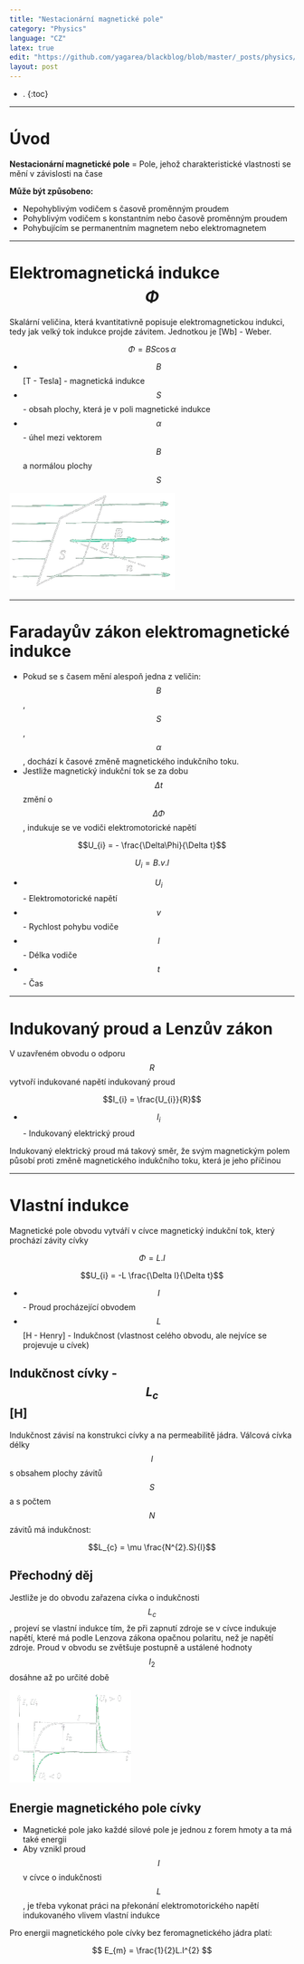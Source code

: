 ```yaml
---
title: "Nestacionární magnetické pole"
category: "Physics"
language: "CZ"
latex: true
edit: "https://github.com/yagarea/blackblog/blob/master/_posts/physics/2020-05-24-necestacionarni-magneticke-pole.md?plain=1"
layout: post
---
```


- .
{:toc}
---

# Úvod

**Nestacionární magnetické pole** = Pole, jehož charakteristické vlastnosti se mění v závislosti na čase

**Může být způsobeno:**

- Nepohyblivým vodičem s časově proměnným proudem
- Pohyblivým vodičem s konstantním nebo časově proměnným proudem
- Pohybujícím se permanentním magnetem nebo elektromagnetem

---

# Elektromagnetická indukce $$\Phi$$
Skalární veličina, která kvantitativně popisuje elektromagnetickou indukci, tedy jak velký tok indukce projde závitem. Jednotkou je [Wb] - Weber.

$$ \Phi = BS\cos\alpha $$

- $$B$$ [T - Tesla] - magnetická indukce
- $$S$$ - obsah plochy, která je v poli magnetické indukce
- $$\alpha$$ - úhel mezi vektorem $$B$$ a normálou plochy $$S$$

![Tok magnetické indukce](/assets/img/physics/nestacionarni-magneticke-pole/tok-magneticke-indukce.png)

---

# Faradayův zákon elektromagnetické indukce
- Pokud se s časem mění alespoň jedna z veličin: $$B$$, $$S$$, $$\alpha$$, dochází k časové změně magnetického indukčního toku.
- Jestliže magnetický indukční tok se za dobu $$\Delta t$$ změní o $$\Delta\Phi$$, indukuje se ve vodiči elektromotorické napětí

$$U_{i} = - \frac{\Delta\Phi}{\Delta t}$$

$$U_{i} = B.v.l$$

- $$U_{i}$$ - Elektromotorické napětí
- $$v$$ - Rychlost pohybu vodiče
- $$l$$ - Délka vodiče
- $$t$$ - Čas

---

# Indukovaný proud a Lenzův zákon
V uzavřeném obvodu o odporu $$R$$ vytvoří indukované napětí indukovaný proud

$$I_{i} = \frac{U_{i}}{R}$$

- $$I_{i}$$ - Indukovaný elektrický proud

Indukovaný elektrický proud má takový směr, že svým magnetickým polem působí proti změně magnetického indukčního toku, která je jeho příčinou 

---

# Vlastní indukce
Magnetické pole obvodu vytváří v cívce magnetický indukční tok, který prochází závity cívky

$$\Phi = L.I$$

$$U_{i} = -L \frac{\Delta I}{\Delta t}$$

- $$I$$ - Proud procházející obvodem
- $$L$$ [H - Henry] - Indukčnost (vlastnost celého obvodu, ale nejvíce se projevuje u cívek)

## Indukčnost cívky - $$L_{c}$$ [H]
Indukčnost závisí na konstrukci cívky a na permeabilitě jádra. Válcová cívka délky $$l$$ s obsahem plochy závitů $$S$$ a s počtem $$N$$ závitů má indukčnost:

$$L_{c} = \mu \frac{N^{2}.S}{l}$$

## Přechodný děj
Jestliže je do obvodu zařazena cívka o indukčnosti $$L_{c}$$, projeví se vlastní indukce tím, že při zapnutí zdroje se v cívce indukuje napětí, které má podle Lenzova zákona opačnou polaritu, než je napětí zdroje. Proud v obvodu se zvětšuje postupně a ustálené hodnoty $$I_{2}$$ dosáhne až po určité době

![Přechodný děj](/assets/img/physics/nestacionarni-magneticke-pole/prechodny-dej.png)

## Energie magnetického pole cívky
- Magnetické pole jako každé silové pole je jednou z forem hmoty a ta má také energii
- Aby vznikl proud $$I$$ v cívce o indukčnosti $$L$$, je třeba vykonat práci na překonání elektromotorického napětí indukovaného vlivem vlastní indukce

Pro energii magnetického pole cívky bez feromagnetického jádra platí:

$$ E_{m} = \frac{1}{2}L.I^{2} $$
